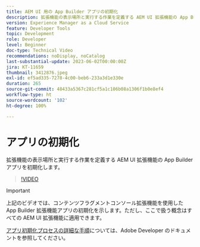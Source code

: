 ```yaml
---
title: AEM UI 用の App Builder アプリの初期化
description: 拡張機能の表示場所と実行する作業を定義する AEM UI 拡張機能の App Builder アプリを初期化する方法について説明します。
version: Experience Manager as a Cloud Service
feature: Developer Tools
topic: Development
role: Developer
level: Beginner
doc-type: Technical Video
recommendations: noDisplay, noCatalog
last-substantial-update: 2023-06-02T00:00:00Z
jira: KT-11659
thumbnail: 3412876.jpeg
exl-id: ef5ad335-7278-4c00-beb6-233a3d1e330e
duration: 265
source-git-commit: 48433a5367c281cf5a1c106b08a1306f1b0e8ef4
workflow-type: ht
source-wordcount: '102'
ht-degree: 100%

---
```


# アプリの初期化

拡張機能の表示場所と実行する作業を定義する AEM UI 拡張機能の App Builder アプリを初期化します。

>[!VIDEO](https://video.tv.adobe.com/v/3447077?quality=12&learn=on&captions=jpn)

>[!IMPORTANT]
>
> 上記のビデオでは、コンテンツフラグメントコンソール拡張機能を使用した App Builder 拡張機能アプリの初期化を示します。ただし、ここで扱う概念はすべての AEM UI 拡張機能に適用できます。

[アプリ初期化プロセスの詳細な手順](https://developer.adobe.com/uix/docs/services/aem-cf-console-admin/code-generation/#launch-code-generation-during-project-initialization)については、Adobe Developer のドキュメントを参照してください。
